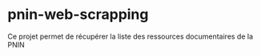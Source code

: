 # pnin-web-scrapping
Ce projet permet de récupérer la liste des ressources documentaires de la PNIN  
